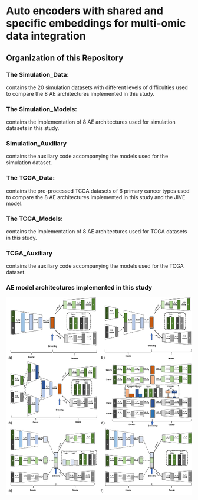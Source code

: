 # Auto encoders with shared and specific embeddings for multi-omic data integration

## Organization of this Repository

### The Simulation_Data:
contains the 20 simulation datasets with different levels of difficulties used to compare the 8 AE architectures implemented in this study.

### The Simulation_Models:
contains the implementation of 8 AE architectures used for simulation datasets in this study.

### Simulation_Auxiliary
contains the auxiliary code accompanying the models used for the simulation dataset. 

### The TCGA_Data:
contains the pre-processed TCGA datasets of 6 primary cancer types used to compare the 8 AE architectures implemented in this study and the JIVE model.

### The TCGA_Models:
contains the implementation of 8 AE architectures used for TCGA datasets in this study.

### TCGA_Auxiliary
contains the auxiliary code accompanying the models used for the TCGA dataset. 

### AE model architectures implemented in this study
![CircCNN Base models](Images/AE_models.png)
